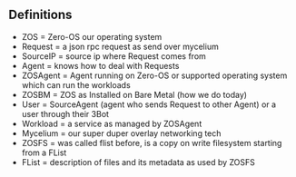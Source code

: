 ## Definitions

- ZOS = Zero-OS our operating system
- Request = a json rpc request as send over mycelium
- SourceIP = source ip where Request comes from
- Agent = knows how to deal with Requests 
- ZOSAgent = Agent running on Zero-OS or supported operating system which can run the workloads
- ZOSBM = ZOS as Installed on Bare Metal (how we do today)
- User = SourceAgent (agent who sends Request to other Agent) or a user through their 3Bot
- Workload = a service as managed by ZOSAgent
- Mycelium = our super duper overlay networking tech
- ZOSFS = was called flist before, is a copy on write filesystem starting from a FList
- FList = description of files and its metadata as used by ZOSFS
